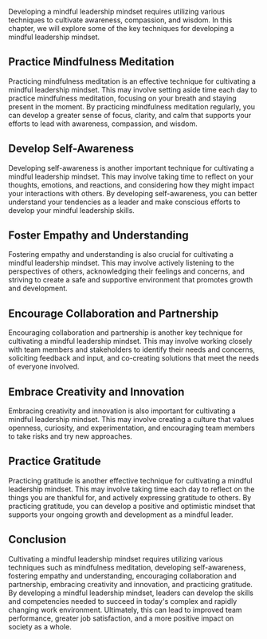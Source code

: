 
Developing a mindful leadership mindset requires utilizing various techniques to cultivate awareness, compassion, and wisdom. In this chapter, we will explore some of the key techniques for developing a mindful leadership mindset.

Practice Mindfulness Meditation
-------------------------------

Practicing mindfulness meditation is an effective technique for cultivating a mindful leadership mindset. This may involve setting aside time each day to practice mindfulness meditation, focusing on your breath and staying present in the moment. By practicing mindfulness meditation regularly, you can develop a greater sense of focus, clarity, and calm that supports your efforts to lead with awareness, compassion, and wisdom.

Develop Self-Awareness
----------------------

Developing self-awareness is another important technique for cultivating a mindful leadership mindset. This may involve taking time to reflect on your thoughts, emotions, and reactions, and considering how they might impact your interactions with others. By developing self-awareness, you can better understand your tendencies as a leader and make conscious efforts to develop your mindful leadership skills.

Foster Empathy and Understanding
--------------------------------

Fostering empathy and understanding is also crucial for cultivating a mindful leadership mindset. This may involve actively listening to the perspectives of others, acknowledging their feelings and concerns, and striving to create a safe and supportive environment that promotes growth and development.

Encourage Collaboration and Partnership
---------------------------------------

Encouraging collaboration and partnership is another key technique for cultivating a mindful leadership mindset. This may involve working closely with team members and stakeholders to identify their needs and concerns, soliciting feedback and input, and co-creating solutions that meet the needs of everyone involved.

Embrace Creativity and Innovation
---------------------------------

Embracing creativity and innovation is also important for cultivating a mindful leadership mindset. This may involve creating a culture that values openness, curiosity, and experimentation, and encouraging team members to take risks and try new approaches.

Practice Gratitude
------------------

Practicing gratitude is another effective technique for cultivating a mindful leadership mindset. This may involve taking time each day to reflect on the things you are thankful for, and actively expressing gratitude to others. By practicing gratitude, you can develop a positive and optimistic mindset that supports your ongoing growth and development as a mindful leader.

Conclusion
----------

Cultivating a mindful leadership mindset requires utilizing various techniques such as mindfulness meditation, developing self-awareness, fostering empathy and understanding, encouraging collaboration and partnership, embracing creativity and innovation, and practicing gratitude. By developing a mindful leadership mindset, leaders can develop the skills and competencies needed to succeed in today's complex and rapidly changing work environment. Ultimately, this can lead to improved team performance, greater job satisfaction, and a more positive impact on society as a whole.
